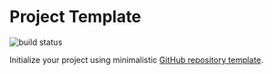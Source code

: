 # Project Template

![build status](https://img.shields.io/github/actions/workflow/status/rohwid/project-template/builder.yml?branch=main&style=flat-square)

Initialize your project using minimalistic [GitHub repository template](https://docs.github.com/en/repositories/creating-and-managing-repositories/creating-a-repository-from-a-template).
